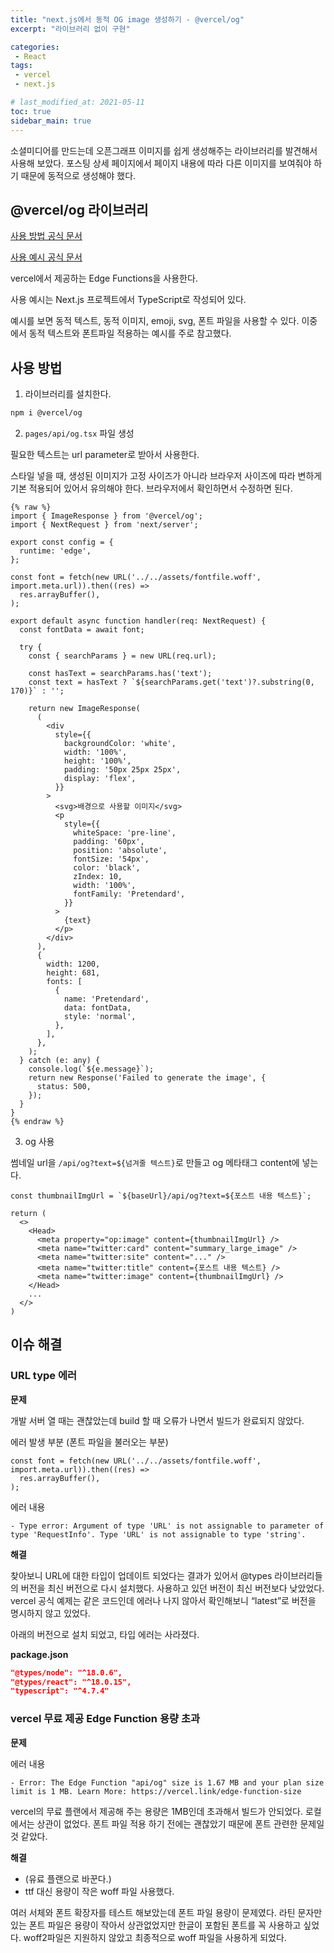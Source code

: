 ```yaml
---
title: "next.js에서 동적 OG image 생성하기 - @vercel/og"
excerpt: "라이브러리 없이 구현"

categories:
 - React
tags:
 - vercel
 - next.js

# last_modified_at: 2021-05-11
toc: true
sidebar_main: true
---
```


소셜미디어를 만드는데 오픈그래프 이미지를 쉽게 생성해주는 라이브러리를 발견해서 사용해 보았다. 포스팅 상세 페이지에서 페이지 내용에 따라 다른 이미지를 보여줘야 하기 때문에 동적으로 생성해야 했다. 

## @vercel/og 라이브러리

[사용 방법 공식 문서](https://vercel.com/docs/concepts/functions/edge-functions/og-image-generation#usage)

[사용 예시 공식 문서](https://vercel.com/docs/concepts/functions/edge-functions/og-image-examples)

vercel에서 제공하는 Edge Functions을 사용한다. 

사용 예시는 Next.js 프로젝트에서 TypeScript로 작성되어 있다. 

예시를 보면 동적 텍스트, 동적 이미지, emoji, svg, 폰트 파일을 사용할 수 있다. 이중에서 동적 텍스트와 폰트파일 적용하는 예시를 주로 참고했다. 

## 사용 방법

1) 라이브러리를 설치한다. 

```bash
npm i @vercel/og
```

2) `pages/api/og.tsx` 파일 생성

필요한 텍스트는 url parameter로 받아서 사용한다. 

스타일 넣을 때, 생성된 이미지가 고정 사이즈가 아니라 브라우저 사이즈에 따라 변하게 기본 적용되어 있어서 유의해야 한다. 브라우저에서 확인하면서 수정하면 된다. 

```tsx
{% raw %}
import { ImageResponse } from '@vercel/og';
import { NextRequest } from 'next/server';

export const config = {
  runtime: 'edge',
};

const font = fetch(new URL('../../assets/fontfile.woff', import.meta.url)).then((res) =>
  res.arrayBuffer(),
);

export default async function handler(req: NextRequest) {
  const fontData = await font;

  try {
    const { searchParams } = new URL(req.url);

    const hasText = searchParams.has('text');
    const text = hasText ? `${searchParams.get('text')?.substring(0, 170)}` : '';

    return new ImageResponse(
      (
        <div
          style={{
            backgroundColor: 'white',
            width: '100%',
            height: '100%',
            padding: '50px 25px 25px',
            display: 'flex',
          }}
        >
          <svg>배경으로 사용할 이미지</svg>
          <p
            style={{
              whiteSpace: 'pre-line',
              padding: '60px',
              position: 'absolute',
              fontSize: '54px',
              color: 'black',
              zIndex: 10,
              width: '100%',
              fontFamily: 'Pretendard',
            }}
          >
            {text}
          </p>
        </div>
      ),
      {
        width: 1200,
        height: 681,
        fonts: [
          {
            name: 'Pretendard',
            data: fontData,
            style: 'normal',
          },
        ],
      },
    );
  } catch (e: any) {
    console.log(`${e.message}`);
    return new Response('Failed to generate the image', {
      status: 500,
    });
  }
}
{% endraw %}
```

3) og 사용

썸네일 url을 `/api/og?text=${넘겨줄 텍스트}`로 만들고 og 메타태그 content에 넣는다. 

```tsx
const thumbnailImgUrl = `${baseUrl}/api/og?text=${포스트 내용 텍스트}`;

return (
  <>
    <Head>
      <meta property="op:image" content={thumbnailImgUrl} />
      <meta name="twitter:card" content="summary_large_image" />
      <meta name="twitter:site" content="..." />
      <meta name="twitter:title" content={포스트 내용 텍스트} />
      <meta name="twitter:image" content={thumbnailImgUrl} />
    </Head>
    ...
  </>
)
```

## 이슈 해결

### URL type 에러

**문제**

개발 서버 열 때는 괜찮았는데 build 할 때 오류가 나면서 빌드가 완료되지 않았다. 

에러 발생 부분 (폰트 파일을 불러오는 부분)

```tsx
const font = fetch(new URL('../../assets/fontfile.woff', import.meta.url)).then((res) =>
  res.arrayBuffer(),
);
```

에러 내용

```
- Type error: Argument of type 'URL' is not assignable to parameter of type 'RequestInfo'. Type 'URL' is not assignable to type 'string'.
```

**해결**

찾아보니 URL에 대한 타입이 업데이트 되었다는 결과가 있어서 @types 라이브러리들의 버전을 최신 버전으로 다시 설치했다. 사용하고 있던 버전이 최신 버전보다 낮았었다. vercel 공식 예제는 같은 코드인데 에러나 나지 않아서 확인해보니 “latest”로 버전을 명시하지 않고 있었다. 

아래의 버전으로 설치 되었고, 타입 에러는 사라졌다. 

**package.json**

```json
"@types/node": "^18.0.6",
"@types/react": "^18.0.15",
"typescript": "^4.7.4"
```

### vercel 무료 제공 Edge Function 용량 초과

**문제**

에러 내용

```
- Error: The Edge Function "api/og" size is 1.67 MB and your plan size limit is 1 MB. Learn More: https://vercel.link/edge-function-size
```

vercel의 무료 플랜에서 제공해 주는 용량은 1MB인데 초과해서 빌드가 안되었다. 로컬에서는 상관이 없었다. 폰트 파일 적용 하기 전에는 괜찮았기 때문에 폰트 관련한 문제일 것 같았다. 

**해결**

- (유료 플랜으로 바꾼다.)
- ttf 대신 용량이 작은 woff 파일 사용했다.

여러 서체와 폰트 확장자를 테스트 해보았는데 폰트 파일 용량이 문제였다. 라틴 문자만 있는 폰트 파일은 용량이 작아서 상관없었지만 한글이 포함된 폰트를 꼭 사용하고 싶었다. woff2파일은 지원하지 않았고 최종적으로 woff 파일을 사용하게 되었다.